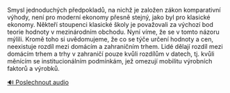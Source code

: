 
Smysl jednoduchých předpokladů, na nichž je založen zákon komparativní výhody, není pro moderní ekonomy přesně stejný, jako byl pro klasické ekonomy. Někteří stoupenci klasické školy je považovali za výchozí bod teorie hodnoty v mezinárodním obchodu. Nyní víme, že se v tomto názoru mýlili. Kromě toho si uvědomujeme, že co se týče určení hodnoty a cen, neexistuje rozdíl mezi domácím a zahraničním trhem. Lidé dělají rozdíl mezi domácím trhem a trhy v zahraničí pouze kvůli rozdílům v datech, tj. kvůli měnícím se institucionálním podmínkám, jež omezují mobilitu výrobních faktorů a výrobků.

[🔊 Poslechnout audio](/data/7-paragraphs/audio/chapter_37/para_001-Smysl-jednoduchch-pedpoklad-na-nich-je-zaloe.mp3)
